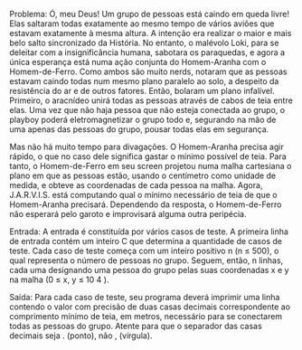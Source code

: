 Problema:
Ó, meu Deus! Um grupo de pessoas está caindo em queda livre! Elas saltaram todas exatamente ao mesmo tempo de vários aviões que estavam exatamente à mesma altura. A intenção era realizar o maior e mais belo salto sincronizado da História. No entanto, o malévolo Loki, para se deleitar com a insignificância humana, sabotara os paraquedas, e agora a única esperança está numa ação conjunta do Homem-Aranha com o Homem-de-Ferro. Como ambos são muito nerds, notaram que as pessoas estavam caindo todas num mesmo plano paralelo ao solo, a despeito da resistência do ar e de outros fatores. Então, bolaram um plano infalível. Primeiro, o aracnídeo unirá todas as pessoas através de cabos de teia entre elas. Uma vez que não haja pessoa que não esteja conectada ao grupo, o playboy poderá eletromagnetizar o grupo todo e, segurando na mão de uma apenas das pessoas do grupo, pousar todas elas em segurança.

Mas não há muito tempo para divagações. O Homem-Aranha precisa agir rápido, o que no caso dele significa gastar o mínimo possível de teia. Para tanto, o Homem-de-Ferro em seu screen projetou numa malha cartesiana o plano em que as pessoas estão, usando o centímetro como unidade de medida, e obteve as coordenadas de cada pessoa na malha. Agora, J.A.R.V.I.S. está computando qual o mínimo necessário de teia de que o Homem-Aranha precisará. Dependendo da resposta, o Homem-de-Ferro não esperará pelo garoto e improvisará alguma outra peripécia.

Entrada:
A entrada é constituída por vários casos de teste. A primeira linha de entrada contém um inteiro C que determina a quantidade de casos de teste. Cada caso de teste começa com um inteiro positivo n (n ≤ 500), o qual representa o número de pessoas no grupo. Seguem, então, n linhas, cada uma designando uma pessoa do grupo pelas suas coordenadas x e y na malha (0 ≤ x, y ≤ 10 4 ).

Saída:
Para cada caso de teste, seu programa deverá imprimir uma linha contendo o valor com precisão de duas casas decimais correspondente ao comprimento mínimo de teia, em metros, necessário para se conectarem todas as pessoas do grupo. Atente para que o separador das casas decimais seja . (ponto), não , (vírgula).
